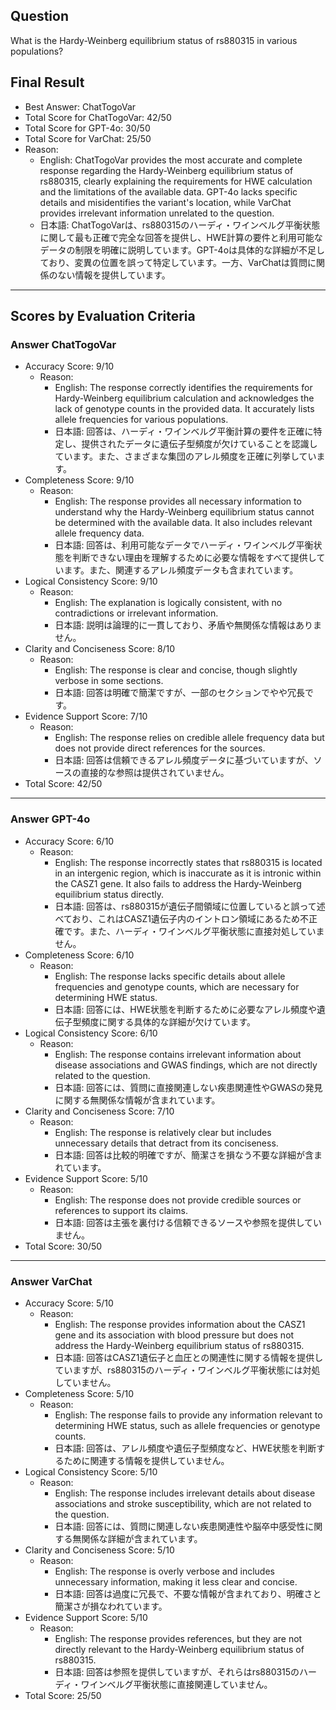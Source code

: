 ## Question

What is the Hardy-Weinberg equilibrium status of rs880315 in various populations?

## Final Result

- Best Answer: ChatTogoVar
- Total Score for ChatTogoVar: 42/50
- Total Score for GPT-4o: 30/50
- Total Score for VarChat: 25/50
- Reason:
  - English: ChatTogoVar provides the most accurate and complete response regarding the Hardy-Weinberg equilibrium status of rs880315, clearly explaining the requirements for HWE calculation and the limitations of the available data. GPT-4o lacks specific details and misidentifies the variant's location, while VarChat provides irrelevant information unrelated to the question.
  - 日本語: ChatTogoVarは、rs880315のハーディ・ワインベルグ平衡状態に関して最も正確で完全な回答を提供し、HWE計算の要件と利用可能なデータの制限を明確に説明しています。GPT-4oは具体的な詳細が不足しており、変異の位置を誤って特定しています。一方、VarChatは質問に関係のない情報を提供しています。

---

## Scores by Evaluation Criteria

### Answer ChatTogoVar
- Accuracy Score: 9/10
  - Reason: 
    - English: The response correctly identifies the requirements for Hardy-Weinberg equilibrium calculation and acknowledges the lack of genotype counts in the provided data. It accurately lists allele frequencies for various populations.
    - 日本語: 回答は、ハーディ・ワインベルグ平衡計算の要件を正確に特定し、提供されたデータに遺伝子型頻度が欠けていることを認識しています。また、さまざまな集団のアレル頻度を正確に列挙しています。
- Completeness Score: 9/10
  - Reason: 
    - English: The response provides all necessary information to understand why the Hardy-Weinberg equilibrium status cannot be determined with the available data. It also includes relevant allele frequency data.
    - 日本語: 回答は、利用可能なデータでハーディ・ワインベルグ平衡状態を判断できない理由を理解するために必要な情報をすべて提供しています。また、関連するアレル頻度データも含まれています。
- Logical Consistency Score: 9/10
  - Reason: 
    - English: The explanation is logically consistent, with no contradictions or irrelevant information.
    - 日本語: 説明は論理的に一貫しており、矛盾や無関係な情報はありません。
- Clarity and Conciseness Score: 8/10
  - Reason: 
    - English: The response is clear and concise, though slightly verbose in some sections.
    - 日本語: 回答は明確で簡潔ですが、一部のセクションでやや冗長です。
- Evidence Support Score: 7/10
  - Reason: 
    - English: The response relies on credible allele frequency data but does not provide direct references for the sources.
    - 日本語: 回答は信頼できるアレル頻度データに基づいていますが、ソースの直接的な参照は提供されていません。
- Total Score: 42/50

---

### Answer GPT-4o
- Accuracy Score: 6/10
  - Reason: 
    - English: The response incorrectly states that rs880315 is located in an intergenic region, which is inaccurate as it is intronic within the CASZ1 gene. It also fails to address the Hardy-Weinberg equilibrium status directly.
    - 日本語: 回答は、rs880315が遺伝子間領域に位置していると誤って述べており、これはCASZ1遺伝子内のイントロン領域にあるため不正確です。また、ハーディ・ワインベルグ平衡状態に直接対処していません。
- Completeness Score: 6/10
  - Reason: 
    - English: The response lacks specific details about allele frequencies and genotype counts, which are necessary for determining HWE status.
    - 日本語: 回答には、HWE状態を判断するために必要なアレル頻度や遺伝子型頻度に関する具体的な詳細が欠けています。
- Logical Consistency Score: 6/10
  - Reason: 
    - English: The response contains irrelevant information about disease associations and GWAS findings, which are not directly related to the question.
    - 日本語: 回答には、質問に直接関連しない疾患関連性やGWASの発見に関する無関係な情報が含まれています。
- Clarity and Conciseness Score: 7/10
  - Reason: 
    - English: The response is relatively clear but includes unnecessary details that detract from its conciseness.
    - 日本語: 回答は比較的明確ですが、簡潔さを損なう不要な詳細が含まれています。
- Evidence Support Score: 5/10
  - Reason: 
    - English: The response does not provide credible sources or references to support its claims.
    - 日本語: 回答は主張を裏付ける信頼できるソースや参照を提供していません。
- Total Score: 30/50

---

### Answer VarChat
- Accuracy Score: 5/10
  - Reason: 
    - English: The response provides information about the CASZ1 gene and its association with blood pressure but does not address the Hardy-Weinberg equilibrium status of rs880315.
    - 日本語: 回答はCASZ1遺伝子と血圧との関連性に関する情報を提供していますが、rs880315のハーディ・ワインベルグ平衡状態には対処していません。
- Completeness Score: 5/10
  - Reason: 
    - English: The response fails to provide any information relevant to determining HWE status, such as allele frequencies or genotype counts.
    - 日本語: 回答は、アレル頻度や遺伝子型頻度など、HWE状態を判断するために関連する情報を提供していません。
- Logical Consistency Score: 5/10
  - Reason: 
    - English: The response includes irrelevant details about disease associations and stroke susceptibility, which are not related to the question.
    - 日本語: 回答には、質問に関連しない疾患関連性や脳卒中感受性に関する無関係な詳細が含まれています。
- Clarity and Conciseness Score: 5/10
  - Reason: 
    - English: The response is overly verbose and includes unnecessary information, making it less clear and concise.
    - 日本語: 回答は過度に冗長で、不要な情報が含まれており、明確さと簡潔さが損なわれています。
- Evidence Support Score: 5/10
  - Reason: 
    - English: The response provides references, but they are not directly relevant to the Hardy-Weinberg equilibrium status of rs880315.
    - 日本語: 回答は参照を提供していますが、それらはrs880315のハーディ・ワインベルグ平衡状態に直接関連していません。
- Total Score: 25/50